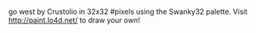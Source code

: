 go west by Crustolio in 32x32 #pixels using the Swanky32 palette. Visit http://paint.lo4d.net/ to draw your own! 